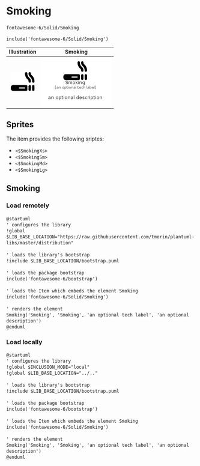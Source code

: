 # Smoking


```text
fontawesome-6/Solid/Smoking
```

```text
include('fontawesome-6/Solid/Smoking')
```



| Illustration | Smoking |
| :---: | :---: |
| ![illustration for Illustration](../../fontawesome-6/Solid/Smoking.png) | ![illustration for Smoking](../../fontawesome-6/Solid/Smoking.Local.png) |



## Sprites
The item provides the following sriptes:

- `<$SmokingXs>`
- `<$SmokingSm>`
- `<$SmokingMd>`
- `<$SmokingLg>`





## Smoking

### Load remotely
```plantuml
@startuml
' configures the library
!global $LIB_BASE_LOCATION="https://raw.githubusercontent.com/tmorin/plantuml-libs/master/distribution"

' loads the library's bootstrap
!include $LIB_BASE_LOCATION/bootstrap.puml

' loads the package bootstrap
include('fontawesome-6/bootstrap')

' loads the Item which embeds the element Smoking
include('fontawesome-6/Solid/Smoking')

' renders the element
Smoking('Smoking', 'Smoking', 'an optional tech label', 'an optional description')
@enduml
```

### Load locally
```plantuml
@startuml
' configures the library
!global $INCLUSION_MODE="local"
!global $LIB_BASE_LOCATION="../.."

' loads the library's bootstrap
!include $LIB_BASE_LOCATION/bootstrap.puml

' loads the package bootstrap
include('fontawesome-6/bootstrap')

' loads the Item which embeds the element Smoking
include('fontawesome-6/Solid/Smoking')

' renders the element
Smoking('Smoking', 'Smoking', 'an optional tech label', 'an optional description')
@enduml
```

